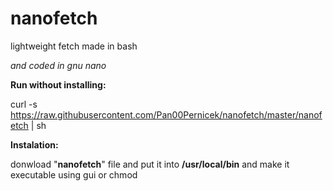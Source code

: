 # nanofetch
lightweight fetch made in bash

*and coded in gnu nano*

__Run without installing:__

curl -s https://raw.githubusercontent.com/Pan00Pernicek/nanofetch/master/nanofetch | sh

__Instalation:__

donwload "**nanofetch**" file and put it into **/usr/local/bin** and make it executable using gui or chmod

